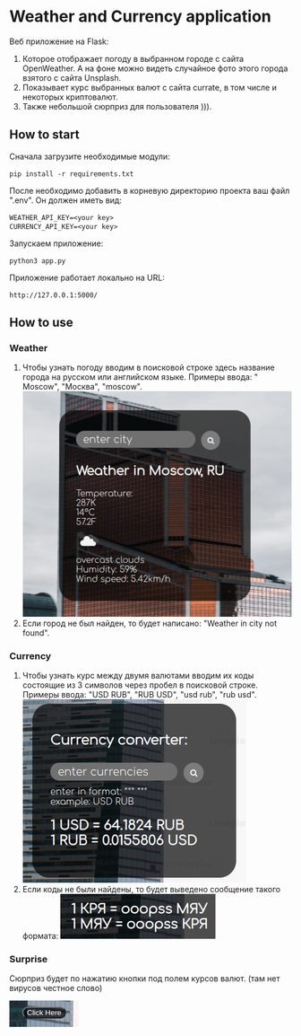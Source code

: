 # Weather and Currency application

Веб приложение на Flask:

1. Которое отображает погоду в выбранном городе с сайта OpenWeather. А на фоне можно видеть
   случайное фото этого города взятого с сайта Unsplash.
2. Показывает курс выбранных валют с сайта currate, в том числе и некоторых криптовалют.
3. Также небольшой сюрприз для пользователя ))).

## How to start

Сначала загрузите необходимые модули:

```
pip install -r requirements.txt
```
После необходимо добавить в корневую директорию проекта ваш файл ".env".
Он должен иметь вид:

```
WEATHER_API_KEY=<your key>
CURRENCY_API_KEY=<your key>
```

Запускаем приложение:

```
python3 app.py
```

Приложение работает локально на URL:

```
http://127.0.0.1:5000/
```

## How to use

### Weather

1. Чтобы узнать погоду вводим в поисковой строке здесь название города на русском или английском языке. Примеры ввода: "
   Moscow", "Москва", "moscow".
   ![img_2.png](Images/img_2.png)
2. Если город не был найден, то будет написано: "Weather in city not found".

### Currency

1. Чтобы узнать курс между двумя валютами вводим их коды состоящие из 3 символов через пробел в поисковой строке.
   Примеры ввода: "USD RUB", "RUB USD", "usd rub", "rub usd".
   ![img_3.png](Images/img_3.png)
2.  Если коды не были найдены, то будет выведено сообщение такого формата:
   ![img_4.png](Images/img_4.png)

### Surprise

Сюрприз будет по нажатию кнопки под полем курсов валют.
(там нет вирусов честное слово)

![img_5.png](Images/img_5.png)
